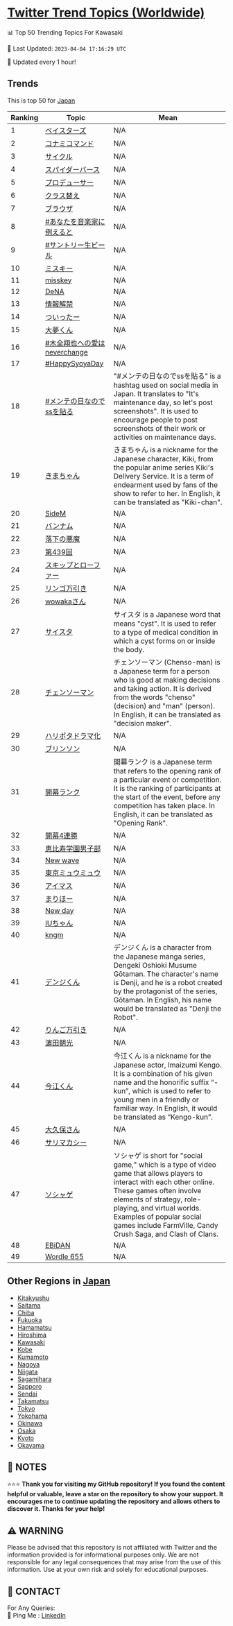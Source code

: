 [Twitter Trend Topics (Worldwide)](https://github.com/ErcinDedeoglu/Twitter-Trend-Topics)
==========


📊 Top 50 Trending Topics For Kawasaki

📆 Last Updated: `2023-04-04 17:16:29 UTC`

🔧 Updated every 1 hour!


## Trends

This is top 50 for [Japan](</Japan>)

| Ranking | Topic | Mean |
| ------- | ------------ | ------------ |
| 1 | [ベイスターズ](http://twitter.com/search?q=%e3%83%99%e3%82%a4%e3%82%b9%e3%82%bf%e3%83%bc%e3%82%ba) | N/A |
| 2 | [コナミコマンド](http://twitter.com/search?q=%e3%82%b3%e3%83%8a%e3%83%9f%e3%82%b3%e3%83%9e%e3%83%b3%e3%83%89) | N/A |
| 3 | [サイクル](http://twitter.com/search?q=%e3%82%b5%e3%82%a4%e3%82%af%e3%83%ab) | N/A |
| 4 | [スパイダーバース](http://twitter.com/search?q=%e3%82%b9%e3%83%91%e3%82%a4%e3%83%80%e3%83%bc%e3%83%90%e3%83%bc%e3%82%b9) | N/A |
| 5 | [プロデューサー](http://twitter.com/search?q=%e3%83%97%e3%83%ad%e3%83%87%e3%83%a5%e3%83%bc%e3%82%b5%e3%83%bc) | N/A |
| 6 | [クラス替え](http://twitter.com/search?q=%e3%82%af%e3%83%a9%e3%82%b9%e6%9b%bf%e3%81%88) | N/A |
| 7 | [ブラウザ](http://twitter.com/search?q=%e3%83%96%e3%83%a9%e3%82%a6%e3%82%b6) | N/A |
| 8 | [#あなたを音楽家に例えると](http://twitter.com/search?q=%23%e3%81%82%e3%81%aa%e3%81%9f%e3%82%92%e9%9f%b3%e6%a5%bd%e5%ae%b6%e3%81%ab%e4%be%8b%e3%81%88%e3%82%8b%e3%81%a8) | N/A |
| 9 | [#サントリー生ビール](http://twitter.com/search?q=%23%e3%82%b5%e3%83%b3%e3%83%88%e3%83%aa%e3%83%bc%e7%94%9f%e3%83%93%e3%83%bc%e3%83%ab) | N/A |
| 10 | [ミスキー](http://twitter.com/search?q=%e3%83%9f%e3%82%b9%e3%82%ad%e3%83%bc) | N/A |
| 11 | [misskey](http://twitter.com/search?q=misskey) | N/A |
| 12 | [DeNA](http://twitter.com/search?q=DeNA) | N/A |
| 13 | [情報解禁](http://twitter.com/search?q=%e6%83%85%e5%a0%b1%e8%a7%a3%e7%a6%81) | N/A |
| 14 | [ついったー](http://twitter.com/search?q=%e3%81%a4%e3%81%84%e3%81%a3%e3%81%9f%e3%83%bc) | N/A |
| 15 | [大夢くん](http://twitter.com/search?q=%e5%a4%a7%e5%a4%a2%e3%81%8f%e3%82%93) | N/A |
| 16 | [#木全翔也への愛はneverchange](http://twitter.com/search?q=%23%e6%9c%a8%e5%85%a8%e7%bf%94%e4%b9%9f%e3%81%b8%e3%81%ae%e6%84%9b%e3%81%afneverchange) | N/A |
| 17 | [#HappySyoyaDay](http://twitter.com/search?q=%23HappySyoyaDay) | N/A |
| 18 | [#メンテの日なのでssを貼る](http://twitter.com/search?q=%23%e3%83%a1%e3%83%b3%e3%83%86%e3%81%ae%e6%97%a5%e3%81%aa%e3%81%ae%e3%81%a7ss%e3%82%92%e8%b2%bc%e3%82%8b) | "#メンテの日なのでssを貼る" is a hashtag used on social media in Japan. It translates to "It's maintenance day, so let's post screenshots". It is used to encourage people to post screenshots of their work or activities on maintenance days. |
| 19 | [きまちゃん](http://twitter.com/search?q=%e3%81%8d%e3%81%be%e3%81%a1%e3%82%83%e3%82%93) | きまちゃん is a nickname for the Japanese character, Kiki, from the popular anime series Kiki's Delivery Service. It is a term of endearment used by fans of the show to refer to her. In English, it can be translated as "Kiki-chan". |
| 20 | [SideM](http://twitter.com/search?q=SideM) | N/A |
| 21 | [バンナム](http://twitter.com/search?q=%e3%83%90%e3%83%b3%e3%83%8a%e3%83%a0) | N/A |
| 22 | [落下の悪魔](http://twitter.com/search?q=%e8%90%bd%e4%b8%8b%e3%81%ae%e6%82%aa%e9%ad%94) | N/A |
| 23 | [第439回](http://twitter.com/search?q=%e7%ac%ac439%e5%9b%9e) | N/A |
| 24 | [スキップとローファー](http://twitter.com/search?q=%e3%82%b9%e3%82%ad%e3%83%83%e3%83%97%e3%81%a8%e3%83%ad%e3%83%bc%e3%83%95%e3%82%a1%e3%83%bc) | N/A |
| 25 | [リンゴ万引き](http://twitter.com/search?q=%e3%83%aa%e3%83%b3%e3%82%b4%e4%b8%87%e5%bc%95%e3%81%8d) | N/A |
| 26 | [wowakaさん](http://twitter.com/search?q=wowaka%e3%81%95%e3%82%93) | N/A |
| 27 | [サイスタ](http://twitter.com/search?q=%e3%82%b5%e3%82%a4%e3%82%b9%e3%82%bf) | サイスタ is a Japanese word that means "cyst". It is used to refer to a type of medical condition in which a cyst forms on or inside the body. |
| 28 | [チェンソーマン](http://twitter.com/search?q=%e3%83%81%e3%82%a7%e3%83%b3%e3%82%bd%e3%83%bc%e3%83%9e%e3%83%b3) | チェンソーマン (Chenso-man) is a Japanese term for a person who is good at making decisions and taking action. It is derived from the words "chenso" (decision) and "man" (person). In English, it can be translated as "decision maker". |
| 29 | [ハリポタドラマ化](http://twitter.com/search?q=%e3%83%8f%e3%83%aa%e3%83%9d%e3%82%bf%e3%83%89%e3%83%a9%e3%83%9e%e5%8c%96) | N/A |
| 30 | [ブリンソン](http://twitter.com/search?q=%e3%83%96%e3%83%aa%e3%83%b3%e3%82%bd%e3%83%b3) | N/A |
| 31 | [開幕ランク](http://twitter.com/search?q=%e9%96%8b%e5%b9%95%e3%83%a9%e3%83%b3%e3%82%af) | 開幕ランク is a Japanese term that refers to the opening rank of a particular event or competition. It is the ranking of participants at the start of the event, before any competition has taken place. In English, it can be translated as "Opening Rank". |
| 32 | [開幕4連勝](http://twitter.com/search?q=%e9%96%8b%e5%b9%954%e9%80%a3%e5%8b%9d) | N/A |
| 33 | [恵比寿学園男子部](http://twitter.com/search?q=%e6%81%b5%e6%af%94%e5%af%bf%e5%ad%a6%e5%9c%92%e7%94%b7%e5%ad%90%e9%83%a8) | N/A |
| 34 | [New wave](http://twitter.com/search?q=New+wave) | N/A |
| 35 | [東京ミュウミュウ](http://twitter.com/search?q=%e6%9d%b1%e4%ba%ac%e3%83%9f%e3%83%a5%e3%82%a6%e3%83%9f%e3%83%a5%e3%82%a6) | N/A |
| 36 | [アイマス](http://twitter.com/search?q=%e3%82%a2%e3%82%a4%e3%83%9e%e3%82%b9) | N/A |
| 37 | [まりほー](http://twitter.com/search?q=%e3%81%be%e3%82%8a%e3%81%bb%e3%83%bc) | N/A |
| 38 | [New day](http://twitter.com/search?q=New+day) | N/A |
| 39 | [IUちゃん](http://twitter.com/search?q=IU%e3%81%a1%e3%82%83%e3%82%93) | N/A |
| 40 | [kngm](http://twitter.com/search?q=kngm) | N/A |
| 41 | [デンジくん](http://twitter.com/search?q=%e3%83%87%e3%83%b3%e3%82%b8%e3%81%8f%e3%82%93) | デンジくん is a character from the Japanese manga series, Dengeki Oshioki Musume Gōtaman. The character's name is Denji, and he is a robot created by the protagonist of the series, Gōtaman. In English, his name would be translated as "Denji the Robot". |
| 42 | [りんご万引き](http://twitter.com/search?q=%e3%82%8a%e3%82%93%e3%81%94%e4%b8%87%e5%bc%95%e3%81%8d) | N/A |
| 43 | [濵田朝光](http://twitter.com/search?q=%e6%bf%b5%e7%94%b0%e6%9c%9d%e5%85%89) | N/A |
| 44 | [今江くん](http://twitter.com/search?q=%e4%bb%8a%e6%b1%9f%e3%81%8f%e3%82%93) | 今江くん is a nickname for the Japanese actor, Imaizumi Kengo. It is a combination of his given name and the honorific suffix “-kun”, which is used to refer to young men in a friendly or familiar way. In English, it would be translated as “Kengo-kun”. |
| 45 | [大久保さん](http://twitter.com/search?q=%e5%a4%a7%e4%b9%85%e4%bf%9d%e3%81%95%e3%82%93) | N/A |
| 46 | [サリマカシー](http://twitter.com/search?q=%e3%82%b5%e3%83%aa%e3%83%9e%e3%82%ab%e3%82%b7%e3%83%bc) | N/A |
| 47 | [ソシャゲ](http://twitter.com/search?q=%e3%82%bd%e3%82%b7%e3%83%a3%e3%82%b2) | ソシャゲ is short for "social game," which is a type of video game that allows players to interact with each other online. These games often involve elements of strategy, role-playing, and virtual worlds. Examples of popular social games include FarmVille, Candy Crush Saga, and Clash of Clans. |
| 48 | [EBiDAN](http://twitter.com/search?q=EBiDAN) | N/A |
| 49 | [Wordle 655](http://twitter.com/search?q=Wordle+655) | N/A |



## Other Regions in [Japan](</Japan>)

* [Kitakyushu](</Japan/Kitakyushu.md>)
* [Saitama](</Japan/Saitama.md>)
* [Chiba](</Japan/Chiba.md>)
* [Fukuoka](</Japan/Fukuoka.md>)
* [Hamamatsu](</Japan/Hamamatsu.md>)
* [Hiroshima](</Japan/Hiroshima.md>)
* [Kawasaki](</Japan/Kawasaki.md>)
* [Kobe](</Japan/Kobe.md>)
* [Kumamoto](</Japan/Kumamoto.md>)
* [Nagoya](</Japan/Nagoya.md>)
* [Niigata](</Japan/Niigata.md>)
* [Sagamihara](</Japan/Sagamihara.md>)
* [Sapporo](</Japan/Sapporo.md>)
* [Sendai](</Japan/Sendai.md>)
* [Takamatsu](</Japan/Takamatsu.md>)
* [Tokyo](</Japan/Tokyo.md>)
* [Yokohama](</Japan/Yokohama.md>)
* [Okinawa](</Japan/Okinawa.md>)
* [Osaka](</Japan/Osaka.md>)
* [Kyoto](</Japan/Kyoto.md>)
* [Okayama](</Japan/Okayama.md>)



## 📝 NOTES

⭐⭐⭐ **Thank you for visiting my GitHub repository! If you found the content helpful or valuable, leave a star on the repository to show your support. It encourages me to continue updating the repository and allows others to discover it. Thanks for your help!**


## ⚠️ WARNING

Please be advised that this repository is not affiliated with Twitter and the information provided is for informational purposes only. We are not responsible for any legal consequences that may arise from the use of this information. Use at your own risk and solely for educational purposes.


## 📨 CONTACT

 For Any Queries:  
            🏓 Ping Me : [LinkedIn](https://www.linkedin.com/in/ercindedeoglu/)
